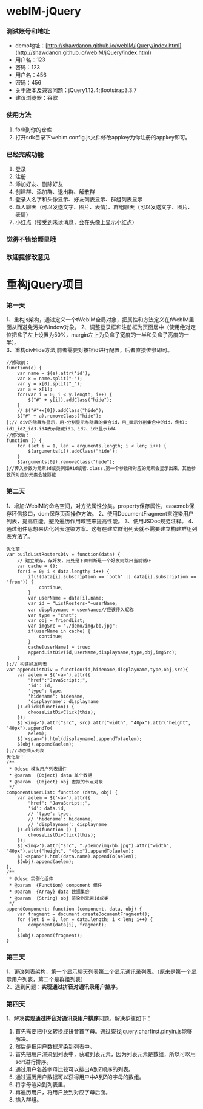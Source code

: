 # webIM-jQuery
### 测试账号和地址
* demo地址：[http://shawdanon.github.io/webIM/jQuery/index.html](http://shawdanon.github.io/webIM/jQuery/index.html)
* 用户名：123 
* 密码：123 
* 用户名：456 
* 密码：456 
* 关于版本及兼容问题：jQuery1.12.4;Bootstrap3.3.7
* 建议浏览器：谷歌
### 使用方法
1. fork到你的仓库
2. 打开sdk目录下webim.config.js文件修改appkey为你注册的appkey即可。
### 已经完成功能
1. 登录
2. 注册
3. 添加好友、删除好友
4. 创建群、添加群、退出群、解散群
5. 登录人名字和头像显示、好友列表显示、群组列表显示
6. 单人聊天（可以发送文字、图片、表情）、群组聊天（可以发送文字、图片、表情）
7. 小红点（接受到未读消息，会在头像上显示小红点）
### 觉得不错给颗星哦
### 欢迎提修改意见
# 重构jQuery项目
### 第一天
1、重构js架构，通过定义一个tWebIM全局对象，把属性和方法定义在tWebIM里面从而避免污染Window对象。
2、调整登录框和注册框为页面居中（使用绝对定位把盒子左上设置为50%，margin左上为负盒子宽度的一半和负盒子高度的一半）。  
3、重构divHide方法,前者需要对按钮id进行配置，后者直接传参即可。
```
//修改前：
function(e) {
	var name = $(e).attr('id');
	var x = name.split("-");
	var y = x[0].split("_");
	var a = x[1];
	for(var i = 0; i < y.length; i++) {
		$("#" + y[i]).addClass("hide");
	}
	// $("#"+x[0]).addClass("hide");
	$("#" + a).removeClass("hide");
};// div的隐藏与显示，用-分割显示与隐藏的集合id，用_表示分割集合中的id，例如：id1_id2_id3-id4表示隐藏id1、id2、id3显示id4
//修改后：
function () {
    for (let i = 1, len = arguments.length; i < len; i++) {
        $(arguments[i]).addClass("hide");
    }
    $(arguments[0]).removeClass("hide");
}//传入参数为元素id或类例如#id或者.class,第一个参数所对应的元素会显示出来，其他参数所对应的元素会被影藏
```
### 第二天
1、增加tWebIM的命名空间，对方法属性分类。property保存属性，easemob保存环信接口，dom保存页面操作方法。
2、使用DocumentFragment来渲染用户列表，提高性能。避免遍历作用域链来提高性能。
3、使用JSDoc规范注释。
4、通过组件思想来优化列表渲染方案。这有在建立群组列表就不需要建立构建群组列表方法了。
```
优化前：
var buildListRostersDiv = function(data) {
    // 建立缓存，存好友，用处是下面判断是一个好友则跳出当前循环
    var cache = {};
    for(i = 0; i < data.length; i++) {
        if(!(data[i].subscription == 'both' || data[i].subscription == 'from')) {
            continue;
        }
        var userName = data[i].name;
        var id = "ListRosters-"+userName;
        var displayname = userName;//应该传入昵称
        var type = "chat";
        var obj = friendList;
        var imgSrc = "./demo/img/bb.jpg";
        if(userName in cache) {
            continue;
        }
        cache[userName] = true;
        appendListDiv(id,userName,displayname,type,obj,imgSrc);
    }
};// 构建好友列表
var appendListDiv = function(id,hidename,displayname,type,obj,src){
    var aelem = $('<a>').attr({
        "href":"JavaScript:;",
        'id': id,
        'type': type,
        'hidename': hidename,
        'displayname': displayname
    }).click(function() {
        chooseListDivClick(this);
    });
    $('<img>').attr("src", src).attr("width", "40px").attr("height", "40px").appendTo(
        aelem);
    $('<span>').html(displayname).appendTo(aelem);
    $(obj).append(aelem);
};//动态插入列表
优化后：
/**
 * @desc 模拟用户列表组件 
 * @param  {Object} data 单个数据
 * @param  {Object} obj 虚拟的节点对象
 */
componentUserList: function (data, obj) {
    var aelem = $('<a>').attr({
        "href": "JavaScript:;",
        'id': data.id,
        // 'type': type,
        // 'hidename': hidename,
        // 'displayname': displayname
    }).click(function () {
        chooseListDivClick(this);
    });
    $('<img>').attr("src", "./demo/img/bb.jpg").attr("width", "40px").attr("height", "40px").appendTo(aelem);
    $('<span>').html(data.name).appendTo(aelem);
    $(obj).append(aelem);
},
/**
 * @desc 实例化组件 
 * @param  {Function} component 组件
 * @param  {Array} data 数据集合
 * @param  {String} obj 渲染到元素id或类
 */
appendComponent: function (component, data, obj) {
    var fragment = document.createDocumentFragment();
    for (let i = 0, len = data.length; i < len; i++) {
        component(data[i], fragment);
    }
    $(obj).append(fragment);
}
```
### 第三天 
1、更改列表架构，第一个显示聊天列表第二个显示通讯录列表。（原来是第一个显示用户列表，第二个是群组列表）  
2、遇到问题：**实现通过拼音对通讯录用户排序**。
### 第四天
1、解决**实现通过拼音对通讯录用户排序**问题。解决步骤如下：
1. 首先需要把中文转换成拼音首字母。通过查找jquery.charfirst.pinyin.js能够解决。
2. 然后是把用户数据渲染到列表中。
3. 首先把用户渲染到列表中，获取列表元素，因为列表元素是数组，所以可以用sort进行排序。
4. 通过用户名首字母比较可以排出A到Z顺序的列表。
5. 通过遍历用户数据可以获得用户中A到Z的字母的数组。
6. 将字母渲染到列表里。
7. 再遍历用户，将用户放到对应字母后面。
8. 插入群组。
